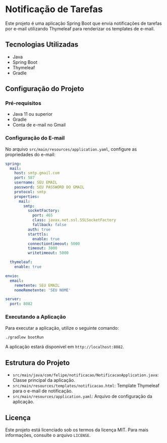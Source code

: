 # Notificação de Tarefas

Este projeto é uma aplicação Spring Boot que envia notificações de tarefas por e-mail utilizando Thymeleaf para renderizar os templates de e-mail.

## Tecnologias Utilizadas

- Java
- Spring Boot
- Thymeleaf
- Gradle

## Configuração do Projeto

### Pré-requisitos

- Java 11 ou superior
- Gradle
- Conta de e-mail no Gmail

### Configuração do E-mail

No arquivo `src/main/resources/application.yaml`, configure as propriedades do e-mail:

```yaml
spring:
  mail:
    host: smtp.gmail.com
    port: 587
    username: SEU EMAIL
    password: SEU PASSWORD DO GMAIL
    protocol: smtp
    properties:
      mail:
        smtp:
          socketFactory:
            port: 465
            class: javax.net.ssl.SSLSocketFactory
            fallback: false
          auth: true
          starttls:
            enable: true
          connectiontimeout: 5000
          timeout: 3000
          writetimeout: 5000

  thymeleaf:
    enable: true

envio:
  email:
    remetente: SEU EMAIL
    nomeRemetente: 'SEU NOME'

server:
  port: 8082
```

### Executando a Aplicação

Para executar a aplicação, utilize o seguinte comando:

```sh
./gradlew bootRun
```

A aplicação estará disponível em `http://localhost:8082`.

## Estrutura do Projeto

- `src/main/java/com/felipe/notificacao/NotificacaoApplication.java`: Classe principal da aplicação.
- `src/main/resources/templates/notificacao.html`: Template Thymeleaf para o e-mail de notificação.
- `src/main/resources/application.yaml`: Arquivo de configuração da aplicação.

## Licença

Este projeto está licenciado sob os termos da licença MIT. Para mais informações, consulte o arquivo `LICENSE`.
